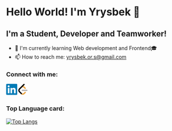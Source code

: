 # Hello World! I'm Yrysbek 👋

## I'm a Student, Developer and Teamworker!
 - 🌱 I'm currently learning Web development and Frontend🎓
 - 📫 How to reach me: yrysbek.or.s@gmail.com

### Connect with me:

[<img align = "left" alt =" yrysNM | LinkedIn" width ="30px" src = "https://github.com/Khankee/Khankee/blob/main/img/LinkedIn.png"/>][Linkedin]
[<img align = "left" alt =" yrysNM | LeetCode" width ="30px" src = "https://github.com/yrysNM/yrysNM/blob/main/img/LeetCode.png" />][LeetCode]<br>
<br>
### Top Language card:<br> 
[![Top Langs](https://github-readme-stats.vercel.app/api/top-langs/?username=yrysNM&theme=nightowl)](https://github.com/anuraghazra/github-readme-stats)

[Linkedin]: https://www.linkedin.com/in/yrysbek-nessipkulov-78a002241/
[LeetCode]: https://leetcode.com/yrys_NM/
